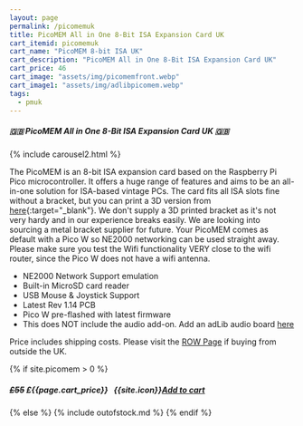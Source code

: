 ```yaml
---
layout: page
permalink: /picomemuk
title: PicoMEM All in One 8-Bit ISA Expansion Card UK
cart_itemid: picomemuk
cart_name: "PicoMEM 8-bit ISA UK"
cart_description: "PicoMEM All in One 8-Bit ISA Expansion Card UK"
cart_price: 46
cart_image: "assets/img/picomemfront.webp"
cart_image1: "assets/img/adlibpicomem.webp"
tags: 
  - pmuk
---
```


##### 🇬🇧 PicoMEM All in One 8-Bit ISA Expansion Card UK 🇬🇧

{% include carousel2.html %}

The PicoMEM is an 8-bit ISA expansion card based on the Raspberry Pi Pico microcontroller.  It offers a huge range of features and aims to be an all-in-one solution for ISA-based vintage PCs. The card fits all ISA slots fine without a bracket, but you can print a 3D version from [here](https://github.com/FreddyVRetro/ISA-PicoMEM/tree/main/stl){:target="_blank"}. We don't supply a 3D printed bracket as it's not very hardy and in our experience breaks easily. We are looking into sourcing a metal bracket supplier for future. Your PicoMEM comes as default with a Pico W so NE2000 networking can be used straight away. Please make sure you test the Wifi functionality VERY close to the wifi router, since the Pico W does not have a wifi antenna.

* NE2000 Network Support emulation
* Built-in MicroSD card reader
* USB Mouse & Joystick Support
* Latest Rev 1.14 PCB
* Pico W pre-flashed with latest firmware
* This does NOT include the audio add-on. Add an adLib audio board [here](/adlibpicomem)

Price includes shipping costs. Please visit the [ROW Page](/picomemrow) if buying from outside the UK.

{% if site.picomem > 0 %}
##### ~~£55~~ £{{page.cart_price}} &nbsp; {{site.icon}}[Add to cart](/cart#{{page.cart_itemid}})
{% else %}
{% include outofstock.md %}
{% endif %}